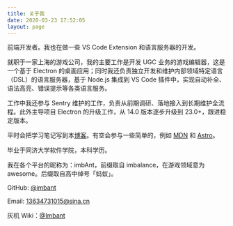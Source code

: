 ```yaml
---
title: 关于我
date: 2020-03-23 17:52:05
layout: page
---
```


前端开发者。我也在做一些 VS Code Extension 和语言服务器的开发。

就职于一家上海的游戏公司，我的主要工作是开发 UGC 业务的游戏编辑器，这是一个基于 Electron 的桌面应用；同时我还负责独立开发和维护内部领域特定语言（DSL）的语言服务器，基于 Node.js 集成到 VS Code 插件中，实现自动补全、语法高亮、错误提示等各类语言服务。

工作中我还参与 Sentry 维护的工作，负责从前期调研、落地接入到长期维护全流程。此外主导项目 Electron 的升级工作，从 14.0 版本逐步升级到 23.0+，跟进稳定版本。

平时会把学习笔记写到本[博客](https://imbant.github.io/blog)。有空会参与一些简单的，例如 [MDN](https://github.com/mdn/translated-content/pulls?q=is%3Apr+author%3Aimbant+) 和 [Astro](https://astro.badg.es/contributor/imbant/)。

毕业于同济大学软件学院，本科学历。

我在各个平台的昵称为：imbAnt，前缀取自 imbalance，在游戏领域意为 awesome。后缀取自高中绰号「蚂蚁」。

GitHub: [@imbant](https://github.com/imbant)

Email: <13634731015@sina.cn>

灰机 Wiki：[@Imbant](https://warcraft.huijiwiki.com/wiki/用户:Imbant)

<!-- LinkedIn: [查看](https://www.linkedin.com/in/%E6%98%8E%E5%AE%87-%E8%AE%B8-7b2181194/) -->

